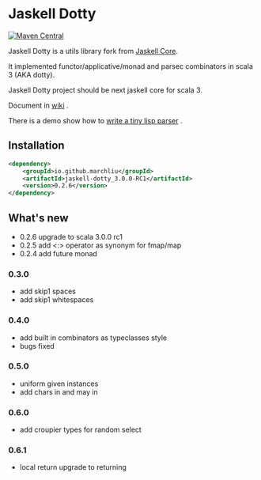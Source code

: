 # Jaskell Dotty

[![Maven Central](https://img.shields.io/maven-central/v/io.github.marchliu/jaskell-dotty_3.0.0-M3.svg?label=Maven%20Central)](https://search.maven.org/search?q=g:%22io.github.marchliu%22%20AND%20a:%22jaskell-dotty_3.0.0-M3%22)

Jaskell Dotty is a utils library fork from [Jaskell Core](https://github.com/MarchLiu/jaskell-core).

It implemented functor/applicative/monad and parsec combinators in scala 3 (AKA dotty).

Jaskell Dotty project should be next jaskell core for scala 3.

Document in [wiki](https://github.com/MarchLiu/jaskell-dotty/wiki) .

There is a demo show how to [write a tiny lisp parser](https://github.com/MarchLiu/sisp-dotty) .

## Installation

```xml
<dependency>
    <groupId>io.github.marchliu</groupId>
    <artifactId>jaskell-dotty_3.0.0-RC1</artifactId>
    <version>0.2.6</version>
</dependency>
```

## What's new

 - 0.2.6 upgrade to scala 3.0.0 rc1
 - 0.2.5 add <:> operator as synonym for fmap/map
 - 0.2.4 add future monad
 
### 0.3.0

 - add skip1 spaces
 - add skip1 whitespaces

### 0.4.0

 - add built in combinators as typeclasses style
 - bugs fixed

### 0.5.0

 - uniform given instances
 - add chars in and may in

### 0.6.0

 - add croupier types for random select

### 0.6.1

 - local return upgrade to returning